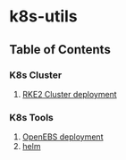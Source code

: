 # k8s-utils

## Table of Contents

### K8s Cluster

1. [RKE2 Cluster deployment](docs/rke2/README.md)

### K8s Tools

1. [OpenEBS deployment](docs/openebs/README.md)
2. [helm](docs/helm/README.md)